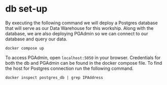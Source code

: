 # db set-up

By executing the following command we will deploy a Postgres database that will serve as our Data Warehouse for this workship.
Along with the database, we are also deploying PGAdmin so we can connect to our database and query our data.

```
docker compose up
```

To access PGAdmin, open `localhost:5050` in your browser. Credentials for both the db and PGAdmin can be found in the docker compose file.
To find the host for Postgres connection run the following command.

```
docker inspect postgres_db | grep IPAddress
```

